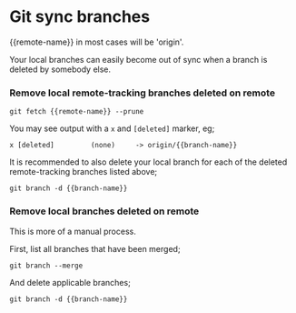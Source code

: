 Git sync branches
=================

{{remote-name}} in most cases will be 'origin'.

Your local branches can easily become out of sync when a branch is deleted by somebody else.

### Remove local remote-tracking branches deleted on remote

```
git fetch {{remote-name}} --prune
```

You may see output with a `x` and `[deleted]` marker, eg;

```
x [deleted]         (none)     -> origin/{{branch-name}}
```

It is recommended to also delete your local branch for each of the deleted remote-tracking branches listed above;

```
git branch -d {{branch-name}}
```

### Remove local branches deleted on remote

This is more of a manual process.

First, list all branches that have been merged;

```
git branch --merge
```
    
And delete applicable branches;

```
git branch -d {{branch-name}}
```
